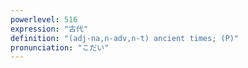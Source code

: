 ```yaml
---
powerlevel: 516
expression: "古代"
definition: "(adj-na,n-adv,n-t) ancient times; (P)"
pronunciation: "こだい"
---
```


